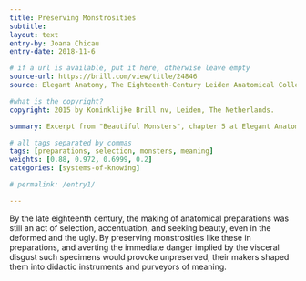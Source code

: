```yaml
---
title: Preserving Monstrosities
subtitle:
layout: text
entry-by: Joana Chicau
entry-date: 2018-11-6

# if a url is available, put it here, otherwise leave empty
source-url: https://brill.com/view/title/24846
source: Elegant Anatomy, The Eighteenth-Century Leiden Anatomical Collections. Marieke M. A. Hendriksen (2015)

#what is the copyright?
copyright: 2015 by Koninklijke Brill nv, Leiden, The Netherlands.

summary: Excerpt from "Beautiful Monsters", chapter 5 at Elegant Anatomy, Marieke M. A. Hendriksen

# all tags separated by commas
tags: [preparations, selection, monsters, meaning]
weights: [0.88, 0.972, 0.6999, 0.2]
categories: [systems-of-knowing]

# permalink: /entry1/

---
```

By the late eighteenth century, the making of anatomical preparations was still an act of selection, accentuation, and seeking beauty, even in the deformed and the ugly. By preserving monstrosities like these in preparations, and averting the immediate danger implied by the visceral disgust such specimens would provoke unpreserved, their makers shaped them into didactic instruments and purveyors of meaning.
